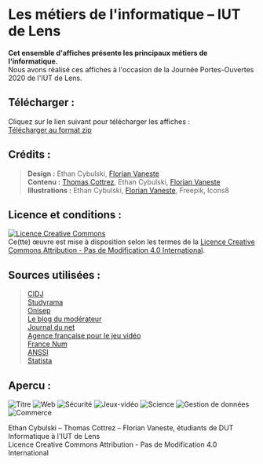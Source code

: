 # Les métiers de l'informatique – IUT de Lens

**Cet ensemble d'affiches présente les principaux métiers de l'informatique.**  
Nous avons réalisé ces affiches à l'occasion de la Journée Portes-Ouvertes 2020 de l'IUT de Lens.

## Télécharger :  
Cliquez sur le lien suivant pour télécharger les affiches :  
[Télécharger au format zip](https://github.com/FlorianVaneste/Les-metiers-de-l-informatique--IUT-de-Lens/archive/master.zip)  

## Crédits :  
> **Design :** Ethan Cybulski, [Florian Vaneste](https://github.com/FlorianVaneste)  
> **Contenu :** [Thomas Cottrez](https://github.com/MegaOctets), Ethan Cybulski, [Florian Vaneste](https://github.com/FlorianVaneste)  
> **Illustrations :** Ethan Cybulski, [Florian Vaneste](https://github.com/FlorianVaneste), Freepik, Icons8  

## Licence et conditions :  
<a rel="license" target="_blank" href="http://creativecommons.org/licenses/by-nd/4.0/"><img alt="Licence Creative Commons" style="border-width:0" src="https://i.creativecommons.org/l/by-nd/4.0/88x31.png" /></a><br />Ce(tte) œuvre est mise à disposition selon les termes de la <a rel="license" href="http://creativecommons.org/licenses/by-nd/4.0/">Licence Creative Commons Attribution - Pas de Modification 4.0 International</a>.

## Sources utilisées :  
> [CIDJ](https://www.cidj.com)  
> [Studyrama](https://www.studyrama.com)  
> [Onisep](http://www.onisep.fr/)  
> [Le blog du modérateur](https://www.blogdumoderateur.com/)  
> [Journal du net](https://www.journaldunet.com/)  
> [Agence française pour le jeu vidéo](https://afjv.com/)  
> [France Num](https://www.francenum.gouv.fr/)  
> [ANSSI](https://www.ssi.gouv.fr/)  
> [Statista](https://fr.statista.com/)  

## Apercu :
![Titre](Titre-principal.jpg)
![Web](Web.jpg)
![Sécurité](Sécurité.jpg)
![Jeux-vidéo](Jeux-vidéo.jpg)
![Science](Science.jpg)
![Gestion de données](Gestion-de-données.jpg)
![Commerce](Commerce.jpg)

Ethan Cybulski – Thomas Cottrez – Florian Vaneste, étudiants de DUT Informatique à l'IUT de Lens  
Licence Creative Commons Attribution - Pas de Modification 4.0 International

